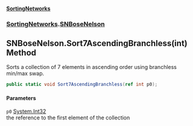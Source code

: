 #### [SortingNetworks](./index.md 'index')
### [SortingNetworks](./SortingNetworks.md 'SortingNetworks').[SNBoseNelson](./SortingNetworks-SNBoseNelson.md 'SortingNetworks.SNBoseNelson')
## SNBoseNelson.Sort7AscendingBranchless(int) Method
Sorts a collection of 7 elements in ascending order using branchless min/max swap.  
```csharp
public static void Sort7AscendingBranchless(ref int p0);
```
#### Parameters
<a name='SortingNetworks-SNBoseNelson-Sort7AscendingBranchless(int)-p0'></a>
`p0` [System.Int32](https://docs.microsoft.com/en-us/dotnet/api/System.Int32 'System.Int32')  
the reference to the first element of the collection  
  

